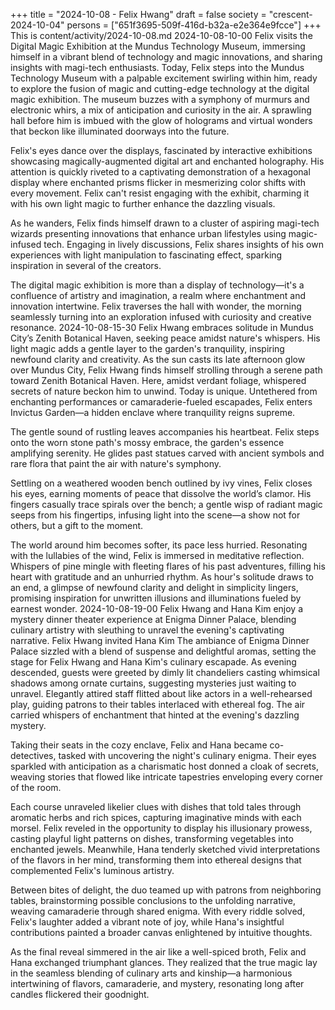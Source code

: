 +++
title = "2024-10-08 - Felix Hwang"
draft = false
society = "crescent-2024-10-04"
persons = ["651f3695-509f-416d-b32a-e2e364e9fcce"]
+++
This is content/activity/2024-10-08.md
2024-10-08-10-00
Felix visits the Digital Magic Exhibition at the Mundus Technology Museum, immersing himself in a vibrant blend of technology and magic innovations, and sharing insights with magi-tech enthusiasts.
Today, Felix steps into the Mundus Technology Museum with a palpable excitement swirling within him, ready to explore the fusion of magic and cutting-edge technology at the digital magic exhibition. The museum buzzes with a symphony of murmurs and electronic whirs, a mix of anticipation and curiosity in the air. A sprawling hall before him is imbued with the glow of holograms and virtual wonders that beckon like illuminated doorways into the future.

Felix's eyes dance over the displays, fascinated by interactive exhibitions showcasing magically-augmented digital art and enchanted holography. His attention is quickly riveted to a captivating demonstration of a hexagonal display where enchanted prisms flicker in mesmerizing color shifts with every movement. Felix can't resist engaging with the exhibit, charming it with his own light magic to further enhance the dazzling visuals.

As he wanders, Felix finds himself drawn to a cluster of aspiring magi-tech wizards presenting innovations that enhance urban lifestyles using magic-infused tech. Engaging in lively discussions, Felix shares insights of his own experiences with light manipulation to fascinating effect, sparking inspiration in several of the creators.

The digital magic exhibition is more than a display of technology—it's a confluence of artistry and imagination, a realm where enchantment and innovation intertwine. Felix traverses the hall with wonder, the morning seamlessly turning into an exploration infused with curiosity and creative resonance.
2024-10-08-15-30
Felix Hwang embraces solitude in Mundus City’s Zenith Botanical Haven, seeking peace amidst nature's whispers. His light magic adds a gentle layer to the garden's tranquility, inspiring newfound clarity and creativity.
As the sun casts its late afternoon glow over Mundus City, Felix Hwang finds himself strolling through a serene path toward Zenith Botanical Haven. Here, amidst verdant foliage, whispered secrets of nature beckon him to unwind. Today is unique. Untethered from enchanting performances or camaraderie-fueled escapades, Felix enters Invictus Garden—a hidden enclave where tranquility reigns supreme.

The gentle sound of rustling leaves accompanies his heartbeat. Felix steps onto the worn stone path's mossy embrace, the garden's essence amplifying serenity. He glides past statues carved with ancient symbols and rare flora that paint the air with nature's symphony.

Settling on a weathered wooden bench outlined by ivy vines, Felix closes his eyes, earning moments of peace that dissolve the world’s clamor. His fingers casually trace spirals over the bench; a gentle wisp of radiant magic seeps from his fingertips, infusing light into the scene—a show not for others, but a gift to the moment.

The world around him becomes softer, its pace less hurried. Resonating with the lullabies of the wind, Felix is immersed in meditative reflection. Whispers of pine mingle with fleeting flares of his past adventures, filling his heart with gratitude and an unhurried rhythm. As hour's solitude draws to an end, a glimpse of newfound clarity and delight in simplicity lingers, promising inspiration for unwritten illusions and illuminations fueled by earnest wonder.
2024-10-08-19-00
Felix Hwang and Hana Kim enjoy a mystery dinner theater experience at Enigma Dinner Palace, blending culinary artistry with sleuthing to unravel the evening's captivating narrative.
Felix Hwang invited Hana Kim
The ambiance of Enigma Dinner Palace sizzled with a blend of suspense and delightful aromas, setting the stage for Felix Hwang and Hana Kim's culinary escapade. As evening descended, guests were greeted by dimly lit chandeliers casting whimsical shadows among ornate curtains, suggesting mysteries just waiting to unravel. Elegantly attired staff flitted about like actors in a well-rehearsed play, guiding patrons to their tables interlaced with ethereal fog. The air carried whispers of enchantment that hinted at the evening's dazzling mystery.

Taking their seats in the cozy enclave, Felix and Hana became co-detectives, tasked with uncovering the night's culinary enigma. Their eyes sparkled with anticipation as a charismatic host donned a cloak of secrets, weaving stories that flowed like intricate tapestries enveloping every corner of the room.

Each course unraveled likelier clues with dishes that told tales through aromatic herbs and rich spices, capturing imaginative minds with each morsel. Felix reveled in the opportunity to display his illusionary prowess, casting playful light patterns on dishes, transforming vegetables into enchanted jewels. Meanwhile, Hana tenderly sketched vivid interpretations of the flavors in her mind, transforming them into ethereal designs that complemented Felix's luminous artistry.

Between bites of delight, the duo teamed up with patrons from neighboring tables, brainstorming possible conclusions to the unfolding narrative, weaving camaraderie through shared enigma. With every riddle solved, Felix's laughter added a vibrant note of joy, while Hana's insightful contributions painted a broader canvas enlightened by intuitive thoughts.

As the final reveal simmered in the air like a well-spiced broth, Felix and Hana exchanged triumphant glances. They realized that the true magic lay in the seamless blending of culinary arts and kinship—a harmonious intertwining of flavors, camaraderie, and mystery, resonating long after candles flickered their goodnight.
